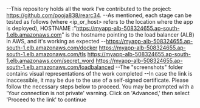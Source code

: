 --This repository holds all the work I’ve contributed to the project: https://github.com/pooja838/rearc34.
--As mentioned, each stage can be tested as follows (where <ip_or_host> refers to the location where the app is deployed),
  HOSTNAME :"https://myapp-alb-508324655.ap-south-1.elb.amazonaws.com" is the hostname pointing to the load balancer (ALB) in AWS, and it's working as expected
--https://myapp-alb-508324655.ap-south-1.elb.amazonaws.com/docker
  https://myapp-alb-508324655.ap-south-1.elb.amazonaws.com/tls
  https://myapp-alb-508324655.ap-south-1.elb.amazonaws.com/secret_word
  https://myapp-alb-508324655.ap-south-1.elb.amazonaws.com/loadbalanced
--The "screenshots" folder contains visual representations of the work completed
--In case the link is inaccessible, it may be due to the use of a self-signed certificate. Please follow the necessary steps below to proceed.
  You may be prompted with a 'Your connection is not private' warning. Click on 'Advanced,' then select 'Proceed to the link' to continue
  
  
